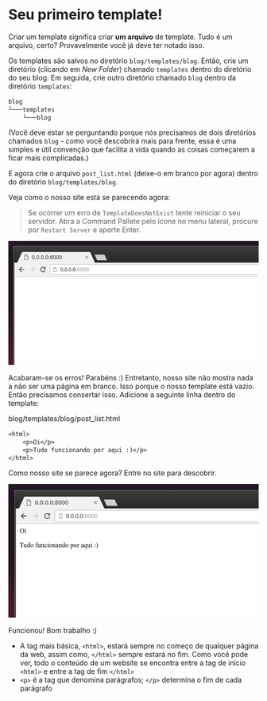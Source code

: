 # Seu primeiro template!

Criar um template significa criar **um arquivo** de template. Tudo é um arquivo, certo? Provavelmente você já deve ter notado isso.

Os templates são salvos no diretório `blog/templates/blog`. Então, crie um diretório \(clicando em _New Folder_\) chamado `templates` dentro do diretório do seu blog. Em seguida, crie outro diretório chamado `blog` dentro da diretório `templates`:

```text
blog
└───templates
    └───blog
```

\(Você deve estar se perguntando porque nós precisamos de dois diretórios chamados `blog` - como você descobrirá mais para frente, essa é uma simples e útil convenção que facilita a vida quando as coisas começarem a ficar mais complicadas.\)

E agora crie o arquivo `post_list.html` \(deixe-o em branco por agora\) dentro do diretório `blog/templates/blog`.

Veja como o nosso site está se parecendo agora:

> Se ocorrer um erro de `TemplateDoesNotExist` tente reiniciar o seu servidor. Abra a Command Pallete pelo ícone no menu lateral, procure por `Restart Server` e aperte Enter.

![](../.gitbook/assets/_step1.png)

Acabaram-se os erros! Parabéns :\) Entretanto, nosso site não mostra nada a não ser uma página em branco. Isso porque o nosso template está vazio. Então precisamos consertar isso. Adicione a seguinte linha dentro do template:

blog/templates/blog/post\_list.html

```markup
<html>
    <p>Oi</p>
    <p>Tudo funcionando por aqui :)</p>
</html>
```

Como nosso site se parece agora? Entre no site para descobrir.

![](../.gitbook/assets/_step2.png)

Funcionou! Bom trabalho :\)

* A tag mais básica, `<html>`, estará sempre no começo de qualquer página da web, assim como, `</html>` sempre estará no fim. Como você pode ver, todo o conteúdo de um website se encontra entre a tag de início `<html>` e entre a tag de fim `</html>`
* `<p>` é a tag que denomina parágrafos; `</p>` determina o fim de cada parágrafo

